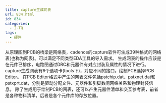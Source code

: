 ```yaml
---
title: capture生成网表
url: 834.html
id: 834
categories:
  - I·TQ
tags:
  - 硬件
---
```


从原理图到PCB的桥梁是网络表，cadence的capture软件可生成39种格式的网络表(也称为网表)。可以满足不同类型EDA工具的导入需求。 生成网表的操作应该是在元件已排序，电路图通过DRC和元器件有对应封装及属性的情况下进行。 capture生成网表有9个选项卡(tools下)，对应不同的接口，绘制PCB选择PCB Editer。 在PCB Editor格式中产生的网表文件包括pstchip.dat、pstxnet.dat和pstxprt.dat，分别是驱动分配文件、元器件和引脚数间网络关系和物理封装信息。 除了生成用于绘制PCB的网表，还可以产生元器件清单和交互参考表，前者是各种物料清单，后者是各个元件库的存放位置。